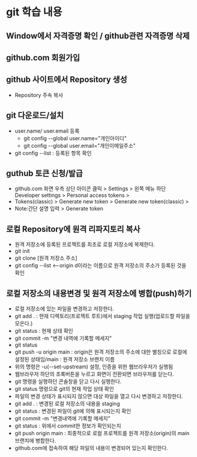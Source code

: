 # git 학습 내용

## Window에서 자격증명 확인 / github관련 자격증명 삭제

## github.com 회원가입

## github 사이트에서 Repository 생성
  * Repository 주속 복사
    
## git 다운로드/설치
  * user.name/ user.email 등록
     + git config --global user.name="개인아이디"
     + git config --global user.email="개인이메일주소"
  * git config --list : 등록된 항목 확인
    
## guthub 토큰 신청/발급
  * github.com 화면 우측 상단 아이콘 클릭 > Settings > 왼쪽 메뉴 하단 Developer settings > Personal access tokens >
  * Tokens(classic) > Generate new token > Generate new token(classic) >
  * Note:간단 설명 입력 > Generate token
    
## 로컬 Repository에 원격 리파지토리 복사
  * 원격 저장소에 등록된 프로젝트를 최초로 로컬 저장소에 복제한다.
  * git init
  * git clone [원격 저장소 주소]
  * git config --list  <--origin d이라는 이름으로 원격 저장소의 주소가 등록된 것을 확인

## 로컬 저장소의 내용변경 및 원격 저장소에 병합(push)하기
  * 로컬 저장소에 있는 파일을 변경하고 저장한다.
  * git add . : 현재 디렉토리(프로젝트 루트)에서 staging 작업 실행(업로드할 파일을 모은다.)
  * git status : 현재 상태 확인
  * git commit -m "변경 내역에 기록할 메세지"
  * git status
  * git push -u origin main : origin은 원격 저장소의 주소에 대한 별칭으로 로컬에 설정된 상태임/main : 원격 저장소 브랜치 이름
  * 위의 명령은 -u(--set-upstream) 설정, 인증을 위한 웹브라우저가 실행됨
  * 웹브라우저 하단의 초록버튼을 누르고 화면이 전환되면 브라우저를 닫는다.
  * git 명령을 실행하던 콘솔창을 닫고 다시 실행한다.
  * git status 명령으로 git의 현재 작업 상태 확인
  * 파일의 변경 상태가 표시되지 않으면 대상 파일을 열고 다시 변경하고 저장한다.
  * git add . : 변경된 로컬 저장소의 내용을 staging
  * git status : 변경된 파일이 git에 의해 표시되는지 확인
  * git commit -m "변경내역에 기록할 메세지"
  * git status : 위에서 commit한 정보가 확인되는지
  * git push origin main : 최종적으로 로컬 프로젝트를 원격 저장소(origin)의 main 브랜치에 병합한다.
  * github.com에 접속하여 해당 파일의 내용이 변경되어 있는지 확인한다.
    
